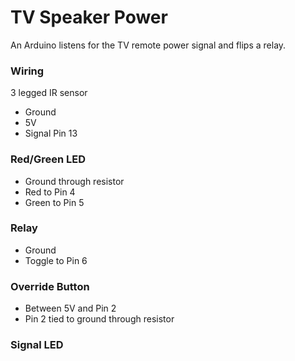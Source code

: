 # TV Speaker Power
An Arduino listens for the TV remote power signal and flips a relay.

### Wiring
3 legged IR sensor
- Ground
- 5V
- Signal Pin 13

### Red/Green LED
- Ground through resistor
- Red to Pin 4
- Green to Pin 5

### Relay
- Ground
- Toggle to Pin 6

### Override Button
- Between 5V and Pin 2
- Pin 2 tied to ground through resistor

### Signal LED
